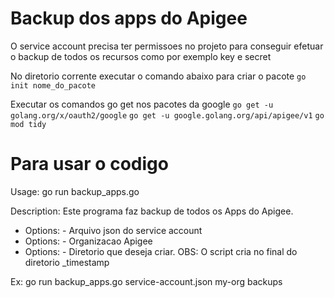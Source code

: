 # Backup dos apps do Apigee

O service account precisa ter permissoes no projeto para conseguir efetuar o backup de todos os  recursos como por exemplo key e secret

No diretorio corrente executar o comando abaixo para criar o pacote 
`go init nome_do_pacote`

Executar os comandos go get nos pacotes da google
`go get -u golang.org/x/oauth2/google`
`go get -u google.golang.org/api/apigee/v1`
`go mod tidy`


# Para usar o codigo

Usage: go run backup_apps.go <serviceAccountFile> <organization> <backupDir>

Description: Este programa faz backup de todos os Apps do Apigee.

- Options: <serviceAccountFile> - Arquivo json do service account
- Options: <organization> - Organizacao Apigee
- Options: <backupDir> - Diretorio que deseja criar. OBS: O script cria no final do diretorio  _timestamp

Ex: go run backup_apps.go service-account.json my-org backups
